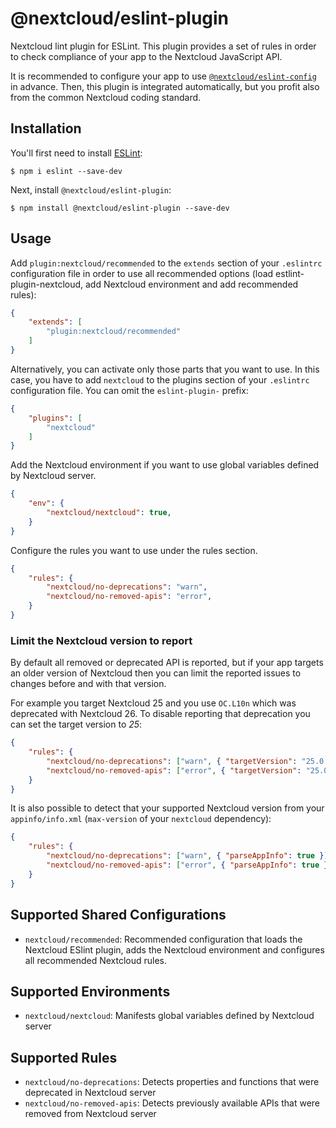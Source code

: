 # @nextcloud/eslint-plugin

Nextcloud lint plugin for ESLint. This plugin provides a set of rules in order to check compliance of your app to the Nextcloud JavaScript API.

It is recommended to configure your app to use [`@nextcloud/eslint-config`](https://github.com/nextcloud/eslint-config) in advance. Then, this plugin is integrated automatically, but you profit also from the common Nextcloud coding standard.

## Installation

You'll first need to install [ESLint](http://eslint.org):

```
$ npm i eslint --save-dev
```

Next, install `@nextcloud/eslint-plugin`:

```
$ npm install @nextcloud/eslint-plugin --save-dev
```

## Usage

Add `plugin:nextcloud/recommended` to the `extends` section of your `.eslintrc` configuration file in order to use all recommended options (load estlint-plugin-nextcloud, add Nextcloud environment and add recommended rules):

```json
{
    "extends": [
        "plugin:nextcloud/recommended"
    ]
}
```


Alternatively, you can activate only those parts that you want to use. In this case, you have to add `nextcloud` to the plugins section of your `.eslintrc` configuration file. You can omit the `eslint-plugin-` prefix:

```json
{
    "plugins": [
        "nextcloud"
    ]
}
```


Add the Nextcloud environment if you want to use global variables defined by Nextcloud server.

```json
{
    "env": {
        "nextcloud/nextcloud": true,
    }
}
```


Configure the rules you want to use under the rules section.

```json
{
    "rules": {
        "nextcloud/no-deprecations": "warn",
        "nextcloud/no-removed-apis": "error",
    }
}
```

### Limit the Nextcloud version to report
By default all removed or deprecated API is reported, but if your app targets an older version of Nextcloud then you can limit the reported issues to changes before and with that version.

For example you target Nextcloud 25 and you use `OC.L10n` which was deprecated with Nextcloud 26. To disable reporting that deprecation you can set the target version to *25*:

```json
{
    "rules": {
        "nextcloud/no-deprecations": ["warn", { "targetVersion": "25.0.0" }],
        "nextcloud/no-removed-apis": ["error", { "targetVersion": "25.0.0" }],
    }
}
```

It is also possible to detect that your supported Nextcloud version from your `appinfo/info.xml` (`max-version` of your `nextcloud` dependency):
```json
{
    "rules": {
        "nextcloud/no-deprecations": ["warn", { "parseAppInfo": true }],
        "nextcloud/no-removed-apis": ["error", { "parseAppInfo": true }],
    }
}
```

## Supported Shared Configurations

* `nextcloud/recommended`: Recommended configuration that loads the Nextcloud ESlint plugin, adds the Nextcloud environment and configures all recommended Nextcloud rules.


## Supported Environments

* `nextcloud/nextcloud`: Manifests global variables defined by Nextcloud server


## Supported Rules

* `nextcloud/no-deprecations`: Detects properties and functions that were deprecated in Nextcloud server
* `nextcloud/no-removed-apis`: Detects previously available APIs that were removed from Nextcloud server


